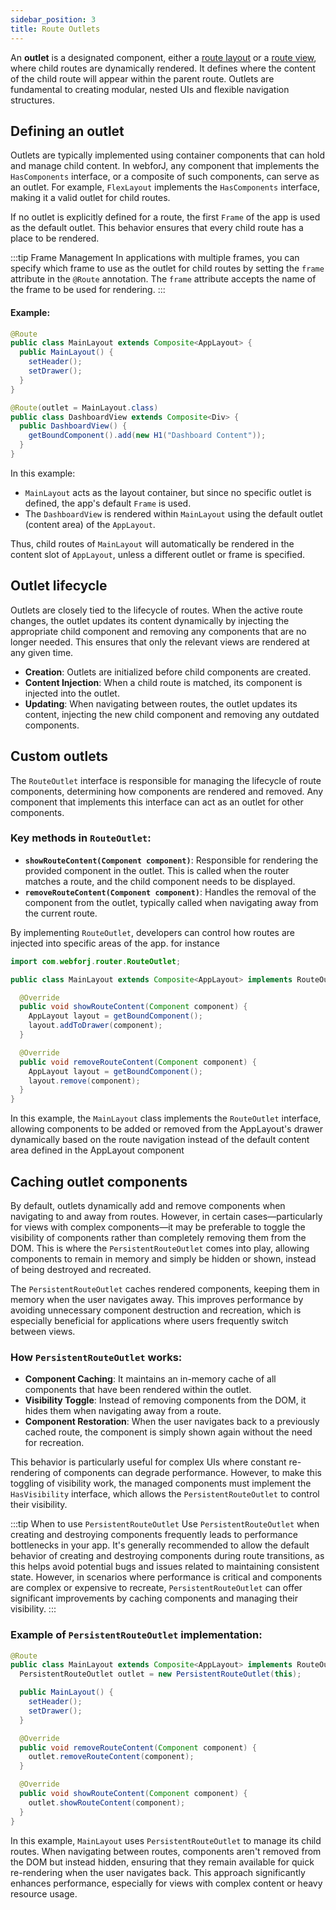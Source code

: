 ```yaml
---
sidebar_position: 3
title: Route Outlets
---
```


An **outlet** is a designated component, either a [route layout](./route-types#layout-routes) or a [route view](./route-types#view-routes), where child routes are dynamically rendered. It defines where the content of the child route will appear within the parent route. Outlets are fundamental to creating modular, nested UIs and flexible navigation structures.

## Defining an outlet

Outlets are typically implemented using container components that can hold and manage child content. In webforJ, any component that implements the `HasComponents` interface, or a composite of such components, can serve as an outlet. For example, `FlexLayout` implements the `HasComponents` interface, making it a valid outlet for child routes.

If no outlet is explicitly defined for a route, the first `Frame` of the app is used as the default outlet. This behavior ensures that every child route has a place to be rendered.

:::tip Frame Management
In applications with multiple frames, you can specify which frame to use as the outlet for child routes by setting the `frame` attribute in the `@Route` annotation. The `frame` attribute accepts the name of the frame to be used for rendering.
:::

#### Example:

```java
@Route
public class MainLayout extends Composite<AppLayout> {
  public MainLayout() {
    setHeader();
    setDrawer();
  }
}

@Route(outlet = MainLayout.class)
public class DashboardView extends Composite<Div> {
  public DashboardView() {
    getBoundComponent().add(new H1("Dashboard Content"));
  }
}
```

In this example:

- `MainLayout` acts as the layout container, but since no specific outlet is defined, the app's default `Frame` is used.
- The `DashboardView` is rendered within `MainLayout` using the default outlet (content area) of the `AppLayout`.

Thus, child routes of `MainLayout` will automatically be rendered in the content slot of `AppLayout`, unless a different outlet or frame is specified.

## Outlet lifecycle

Outlets are closely tied to the lifecycle of routes. When the active route changes, the outlet updates its content dynamically by injecting the appropriate child component and removing any components that are no longer needed. This ensures that only the relevant views are rendered at any given time.

- **Creation**: Outlets are initialized before child components are created.
- **Content Injection**: When a child route is matched, its component is injected into the outlet.
- **Updating**: When navigating between routes, the outlet updates its content, injecting the new child component and removing any outdated components.

## Custom outlets

The `RouteOutlet` interface is responsible for managing the lifecycle of route components, determining how components are rendered and removed. Any component that implements this interface can act as an outlet for other components.

### Key methods in `RouteOutlet`:

- **`showRouteContent(Component component)`**: Responsible for rendering the provided component in the outlet. This is called when the router matches a route, and the child component needs to be displayed.
- **`removeRouteContent(Component component)`**: Handles the removal of the component from the outlet, typically called when navigating away from the current route.

By implementing `RouteOutlet`, developers can control how routes are injected into specific areas of the app. for instance

```java
import com.webforj.router.RouteOutlet;

public class MainLayout extends Composite<AppLayout> implements RouteOutlet {

  @Override
  public void showRouteContent(Component component) {
    AppLayout layout = getBoundComponent();
    layout.addToDrawer(component);
  }

  @Override
  public void removeRouteContent(Component component) {
    AppLayout layout = getBoundComponent();
    layout.remove(component);
  }
}
```

In this example, the `MainLayout` class implements the `RouteOutlet` interface, allowing components to be added or removed from the AppLayout's drawer dynamically based on the route navigation instead
of the default content area defined in the AppLayout component

## Caching outlet components

By default, outlets dynamically add and remove components when navigating to and away from routes. However, in certain cases—particularly for views with complex components—it may be preferable to toggle the visibility of components rather than completely removing them from the DOM. This is where the `PersistentRouteOutlet` comes into play, allowing components to remain in memory and simply be hidden or shown, instead of being destroyed and recreated.

The `PersistentRouteOutlet` caches rendered components, keeping them in memory when the user navigates away. This improves performance by avoiding unnecessary component destruction and recreation, which is especially beneficial for applications where users frequently switch between views.

### How `PersistentRouteOutlet` works:

- **Component Caching**: It maintains an in-memory cache of all components that have been rendered within the outlet.
- **Visibility Toggle**: Instead of removing components from the DOM, it hides them when navigating away from a route.
- **Component Restoration**: When the user navigates back to a previously cached route, the component is simply shown again without the need for recreation.

This behavior is particularly useful for complex UIs where constant re-rendering of components can degrade performance. However, to make this toggling of visibility work, the managed components must implement the `HasVisibility` interface, which allows the `PersistentRouteOutlet` to control their visibility.

:::tip When to use `PersistentRouteOutlet`
Use `PersistentRouteOutlet` when creating and destroying components frequently leads to performance bottlenecks in your app. It's generally recommended to allow the default behavior of creating and destroying components during route transitions, as this helps avoid potential bugs and issues related to maintaining consistent state. However, in scenarios where performance is critical and components are complex or expensive to recreate, `PersistentRouteOutlet` can offer significant improvements by caching components and managing their visibility.
:::

### Example of `PersistentRouteOutlet` implementation:

```java
@Route
public class MainLayout extends Composite<AppLayout> implements RouteOutlet {
  PersistentRouteOutlet outlet = new PersistentRouteOutlet(this);

  public MainLayout() {
    setHeader();
    setDrawer();
  }

  @Override
  public void removeRouteContent(Component component) {
    outlet.removeRouteContent(component);
  }

  @Override
  public void showRouteContent(Component component) {
    outlet.showRouteContent(component);
  }
}
```

In this example, `MainLayout` uses `PersistentRouteOutlet` to manage its child routes. When navigating between routes, components aren't removed from the DOM but instead hidden, ensuring that they remain available for quick re-rendering when the user navigates back. This approach significantly enhances performance, especially for views with complex content or heavy resource usage.
